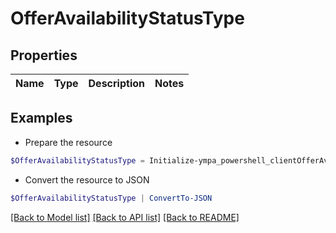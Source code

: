 # OfferAvailabilityStatusType
## Properties

Name | Type | Description | Notes
------------ | ------------- | ------------- | -------------

## Examples

- Prepare the resource
```powershell
$OfferAvailabilityStatusType = Initialize-ympa_powershell_clientOfferAvailabilityStatusType 
```

- Convert the resource to JSON
```powershell
$OfferAvailabilityStatusType | ConvertTo-JSON
```

[[Back to Model list]](../README.md#documentation-for-models) [[Back to API list]](../README.md#documentation-for-api-endpoints) [[Back to README]](../README.md)

